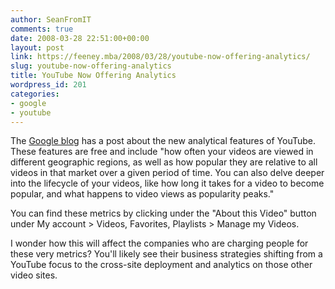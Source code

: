 ```yaml
---
author: SeanFromIT
comments: true
date: 2008-03-28 22:51:00+00:00
layout: post
link: https://feeney.mba/2008/03/28/youtube-now-offering-analytics/
slug: youtube-now-offering-analytics
title: YouTube Now Offering Analytics
wordpress_id: 201
categories:
- google
- youtube
---
```


The [Google blog](http://googleblog.blogspot.com/2008/03/insight-into-youtube-videos.html) has a post about the new analytical features of YouTube. These features are free and include "how often your videos are viewed in different geographic regions, as well as how popular they are relative to all videos in that market over a given period of time. You can also delve deeper into the lifecycle of your videos, like how long it takes for a video to become popular, and what happens to video views as popularity peaks."   
  
You can find these metrics by clicking under the "About this Video" button under My account > Videos, Favorites, Playlists > Manage my Videos.  
  
I wonder how this will affect the companies who are charging people for these very metrics? You'll likely see their business strategies shifting from a YouTube focus to the cross-site deployment and analytics on those other video sites.
